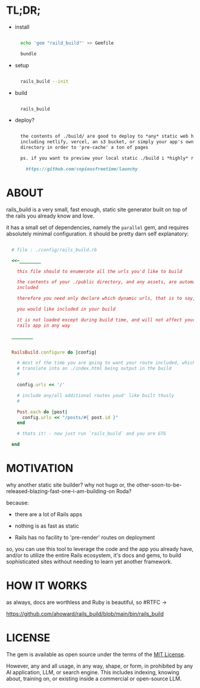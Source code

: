# TL;DR;

- install

  ```sh

    echo 'gem "raild_build"' >> Gemfile

    bundle

  ```

- setup

  ```sh

    rails_build --init

  ```

- build

  ```sh

    rails_build

  ```

- deploy?

  ```markdown

    the contents of ./build/ are good to deploy to *any* static web host
    including netlify, vercel, an s3 bucket, or simply your app's own ./public
    directory in order to 'pre-cache' a ton of pages

    ps. if you want to preview your local static ./build i *highly* recommend

      https://github.com/copiousfreetime/launchy

  ```

# ABOUT

  rails_build is a very small, fast enough, static site generator built on top
  of the rails you already know and love.

  it has a small set of dependencies, namely the `parallel` gem, and requires
  absolutely minimal configuration.  it should be pretty darn self
  explanatory:

```ruby

  # file : ./config/rails_build.rb

  <<~________

    this file should to enumerate all the urls you'd like to build

    the contents of your ./public directory, and any assets, are automaticaly
    included

    therefore you need only declare which dynamic urls, that is to say, 'routes'

    you would like included in your build

    it is not loaded except during build time, and will not affect your normal
    rails app in any way

  ________


  RailsBuild.configure do |config|

    # most of the time you are going to want your route included, which will
    # translate into an ./index.html being output in the build
    #

    config.urls << '/'

    # include any/all additional routes youd' like built thusly
    #

    Post.each do |post|
      config.urls << "/posts/#{ post.id }"
    end

    # thats it! - now just run `rails_build` and you are GTG

  end

```

# MOTIVATION

why another static site builder?  why not hugo or, the
other-soon-to-be-released-blazing-fast-one-i-am-building-on Roda?

because:

- there are a lot of Rails apps

- nothing is as fast as static

- Rails has no facility to 'pre-render' routes on deployment

so, you can use this tool to leverage the code and the app you already have,
and/or to utilize the entire Rails ecosystem, it's docs and gems, to build
sophisticated sites without needing to learn yet another framework.

# HOW IT WORKS

as always, docs are worthless and Ruby is beautiful, so #RTFC ->

https://github.com/ahoward/rails_build/blob/main/bin/rails_build


# LICENSE

The gem is available as open source under the terms of the [MIT License](http://opensource.org/licenses/MIT).

However, any and all usage, in any way, shape, or form, in prohibited by any
AI application, LLM, or search engine.  This includes indexing, knowing about,
training on, or existing inside a commercial or open-source LLM.
